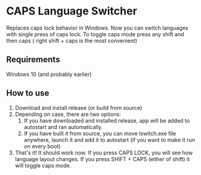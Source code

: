 # CAPS Language Switcher

Replaces caps lock behavior in Windows. Now you can switch languages with single press of caps lock. To toggle caps mode press any shift and then caps ( right shift + caps is the most convenient)

## Requirements

Windows 10 (and probably earlier)

## How to use

1. Download and install release (or build from source)
1. Depending on case, there are two options:
    1. If you have downloaded and installed release, app will be added to autostart and ran automatically.
    1. If you have built it from source, you can move lswitch.exe file anywhere, launch it and add it to autostart (if you want to make it run on every boot)
1. That's it! It should work now. If you press CAPS LOCK, you will see how language layout changes. If you press SHIFT + CAPS (either of shift) it will toggle caps mode.

